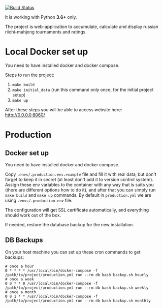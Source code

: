 [![Build Status](https://travis-ci.org/MahjongRepository/mahjong-portal.svg?branch=master)](https://travis-ci.org/MahjongRepository/mahjong-portal)

It is working with Python **3.6+** only.

The project is web-application to accumulate, calculate and display russian riichi-mahjong tournaments and ratings.

# Local Docker set up

You need to have installed docker and docker compose.

Steps to run the project:

1. `make build`
2. `make initial_data` (run this command only once, for the initial project setup)
3. `make up`

After these steps you will be able to access website here: http://0.0.0.0:8060/

# Production

## Docker set up

You need to have installed docker and docker compose.

Copy `.envs/.production.env.example` file and fill it with real data, but don't forget to keep it in secret (at least don't add it to version control system). Assign these env variables to the container with any way that is suits you (there are different options how to do it), and after that you can simply run `make build` and `make up` commands. By default in `production.yml` we are using `.envs/.production.env` file.

The configuration will get SSL certificate automatically, and everything should work out of the box. 

If needed, restore the database backup for the new installation.

## DB Backups

On your host machine you can set up these cron commands to get backups:

```
# once a hour
0 * * * * /usr/local/bin/docker-compose -f /path/to/project/production.yml run --rm db bash backup.sh hourly
# once a week
0 0 * * 0 /usr/local/bin/docker-compose -f /path/to/project/production.yml run --rm db bash backup.sh weekly
# once a month
0 0 1 * * /usr/local/bin/docker-compose -f /path/to/project/production.yml run --rm db bash backup.sh monthly
```